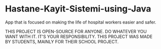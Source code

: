 # Hastane-Kayit-Sistemi-using-Java
App that is focused on making the life of hospital workers easier and safer.

THIS PROJECT IS OPEN-SOURCE FOR ANYONE. DO WHATEVER YOU WANT WITH IT. IT'S YOUR RESPONSIBILITY. THIS PROJECT WAS MADE BY STUDENTS, MAINLY FOR THEIR SCHOOL PROJECT.
